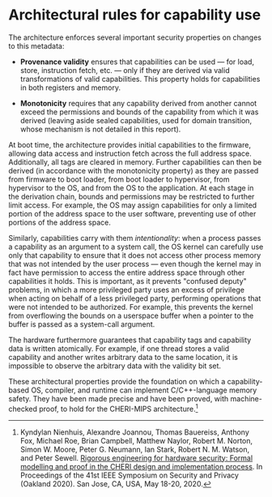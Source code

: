 # Architectural rules for capability use

The architecture enforces several important security properties on changes to
this metadata:

* **Provenance validity** ensures that capabilities can be used &mdash; for
  load, store, instruction fetch, etc. &mdash; only if they are derived via valid
  transformations of valid capabilities.
  This property holds for capabilities in both registers and memory.

* **Monotonicity** requires that any capability derived from another
  cannot exceed the permissions and bounds of the capability from which it was
  derived (leaving aside sealed capabilities, used for domain transition,
  whose mechanism is not detailed in this report).

At boot time, the architecture provides initial capabilities to the firmware,
allowing data access and instruction fetch across the full address space.
Additionally, all tags are cleared in memory.
Further capabilities can then be derived (in accordance with the monotonicity
property) as they are passed from firmware to boot loader, from boot loader to
hypervisor, from hypervisor to the OS, and from the OS to the application.
At each stage in the derivation chain, bounds and permissions may be
restricted to further limit access.
For example, the OS may assign capabilities for only a limited portion of the
address space to the user software, preventing use of other portions of the
address space.

Similarly, capabilities carry with them *intentionality*: when a
process passes a capability as an argument to a system call, the OS kernel can
carefully use only that capability to ensure that it does not access other
process memory that was not intended by the user process &mdash; even though the
kernel may in fact have permission to access the entire address space through
other capabilities it holds.
This is important, as it prevents "confused deputy" problems, in which a more
privileged party uses an excess of privilege when acting on behalf of a less
privileged party, performing operations that were not intended to be
authorized.
For example, this prevents the kernel from overflowing the bounds on a
userspace buffer when a pointer to the buffer is passed as a
system-call argument.

The hardware furthermore guarantees that capability tags and capability data is written atomically.
For example, if one thread stores a valid capability and another writes arbitrary data to the same location, it is impossible to observe the arbitrary data with the validity bit set.

These architectural properties provide the foundation on which a
capability-based OS, compiler, and runtime can implement C/C++-language memory
safety.
They have been made precise and have been proved, with machine-checked proof,
to hold for the CHERI-MIPS architecture.[^1]

[^1]: Kyndylan Nienhuis, Alexandre Joannou, Thomas Bauereiss, Anthony Fox, Michael Roe, Brian Campbell, Matthew Naylor, Robert M. Norton, Simon W. Moore, Peter G. Neumann, Ian Stark, Robert N. M. Watson, and Peter Sewell. [Rigorous engineering for hardware security: Formal modelling and proof in the CHERI design and implementation process](https://www.cl.cam.ac.uk/research/security/ctsrd/pdfs/202005oakland-cheri-formal.pdf). In Proceedings of the 41st IEEE Symposium on Security and Privacy (Oakland 2020). San Jose, CA, USA, May 18-20, 2020.
